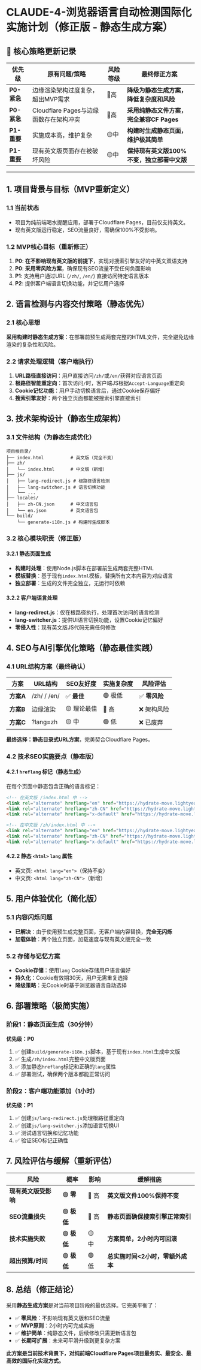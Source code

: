 # CLAUDE-4-浏览器语言自动检测国际化实施计划（修正版 - 静态生成方案）

## 🚨 核心策略更新记录

| 优先级 | 原有问题/策略 | 风险等级 | **最终修正方案** |
|---|---|---|---|
| **P0-紧急** | 边缘渲染架构过度复杂，超出MVP需求 | 🔴高 | **降级为静态生成方案，降低复杂度和风险** |
| **P0-紧急** | Cloudflare Pages与边缘函数存在架构冲突 | 🔴高 | **采用纯静态文件方案，完全兼容CF Pages** |
| **P1-重要** | 实施成本高，维护复杂 | 🟡中 | **构建时生成静态页面，维护极其简单** |
| **P1-重要** | 现有英文版页面存在被破坏风险 | 🟡中 | **保持现有英文版100%不变，独立部署中文版** |

---

## 1. 项目背景与目标（MVP重新定义）

### 1.1 当前状态
- 项目为纯前端喝水提醒应用，部署于Cloudflare Pages，目前仅支持英文。
- 现有英文版运行稳定，SEO流量良好，需确保100%不受影响。

### 1.2 MVP核心目标（重新修正）
1.  **P0**: **在不影响现有英文版的前提下**，实现对搜索引擎友好的中英文双语支持
2.  **P0**: **采用零风险方案**，确保现有SEO流量不受任何负面影响
3.  **P1**: 支持用户通过URL (`/zh/`, `/en/`) 直接访问特定语言版本
4.  **P2**: 提供客户端语言切换功能，并记忆用户选择

## 2. 语言检测与内容交付策略（静态优先）

### 2.1 核心思想
**采用构建时静态生成方案**：在部署前预生成两套完整的HTML文件，完全避免边缘渲染的复杂性和风险。

### 2.2 请求处理逻辑（客户端执行）
1.  **URL路径直接访问**：用户直接访问`/zh/`或`/en/`获得对应语言页面
2.  **根路径智能重定向**：首次访问`/`时，客户端JS根据`Accept-Language`重定向
3.  **Cookie记忆功能**：用户手动切换语言后，通过Cookie保存偏好
4.  **搜索引擎友好**：两个独立页面都能被搜索引擎直接索引

## 3. 技术架构设计（静态生成架构）

### 3.1 文件结构（为静态生成优化）
```
项目根目录/
├── index.html          # 英文版（完全不变）
├── zh/
│   └── index.html      # 中文版（新增）
├── js/
│   ├── lang-redirect.js # 根路径语言检测
│   ├── lang-switcher.js # 语言切换功能
│   └── ...
├── locales/
│   ├── zh-CN.json      # 中文语言包
│   └── en.json         # 英文语言包
└── build/
    └── generate-i18n.js # 构建时生成脚本
```

### 3.2 核心模块职责（修正版）

#### 3.2.1 静态页面生成
- **构建时处理**：使用Node.js脚本在部署前生成两套完整HTML
- **模板替换**：基于现有`index.html`模板，替换所有文本内容为对应语言
- **独立部署**：生成的文件完全独立，无运行时依赖

#### 3.2.2 客户端语言处理
- **lang-redirect.js**：仅在根路径执行，处理首次访问的语言检测
- **lang-switcher.js**：提供UI语言切换功能，设置Cookie记忆偏好
- **零侵入性**：现有英文版JS代码无需任何修改

## 4. SEO与AI引擎优化策略（静态最佳实践）

### 4.1 URL结构方案（最终确认）

| 方案 | URL结构 | SEO友好度 | 实施复杂度 | 风险评估 |
|---|---|---|---|---|
| **方案A** | /zh/ / /en/ | ✅ **最佳** | 🟢 极低 | ✅ **零风险** |
| **方案B** | 边缘渲染 | 🟡 理论最佳 | 🔴 高 | ❌ 架构风险 |
| **方案C** | ?lang=zh | 🟡 中 | 🟢 低 | ❌ 已废弃 |

**最终选择：静态目录式URL方案**，完美契合Cloudflare Pages。

### 4.2 技术SEO实施要点（静态版）

#### 4.2.1 `hreflang` 标记（静态生成）
在每个页面中静态包含正确的语言标记：
```html
<!-- 在英文版 /index.html 中 -->
<link rel="alternate" hreflang="en" href="https://hydrate-move.lightyearai.info/">
<link rel="alternate" hreflang="zh-CN" href="https://hydrate-move.lightyearai.info/zh/">
<link rel="alternate" hreflang="x-default" href="https://hydrate-move.lightyearai.info/">

<!-- 在中文版 /zh/index.html 中 -->
<link rel="alternate" hreflang="en" href="https://hydrate-move.lightyearai.info/">
<link rel="alternate" hreflang="zh-CN" href="https://hydrate-move.lightyearai.info/zh/">
<link rel="alternate" hreflang="x-default" href="https://hydrate-move.lightyearai.info/">
```

#### 4.2.2 静态 `<html>` `lang` 属性
- 英文页: `<html lang="en">`（保持不变）
- 中文页: `<html lang="zh-CN">`（新增）

## 5. 用户体验优化（简化版）

### 5.1 内容闪烁问题
- **已解决**：由于使用预生成完整页面，无客户端内容替换，**完全无闪烁**
- **加载体验**：两个独立页面，加载速度与现有英文版完全一致

### 5.2 存储与记忆方案
- **Cookie存储**：使用`lang` Cookie存储用户语言偏好
- **持久化**：Cookie有效期30天，用户无需重复选择
- **降级策略**：无Cookie时基于浏览器语言自动选择

## 6. 部署策略（极简实施）

### 阶段1：静态页面生成（30分钟）
**优先级：P0**
1.  ✅ 创建`build/generate-i18n.js`脚本，基于现有`index.html`生成中文版
2.  ✅ 生成`/zh/index.html`完整中文版页面
3.  ✅ 添加静态`hreflang`标记和正确的`lang`属性
4.  ✅ 部署测试，确保两个版本都能正常访问

### 阶段2：客户端功能添加（1小时）
**优先级：P1**
1.  ✅ 创建`js/lang-redirect.js`处理根路径重定向
2.  ✅ 创建`js/lang-switcher.js`添加语言切换UI
3.  ✅ 测试语言切换和记忆功能
4.  ✅ 验证SEO标记正确性

## 7. 风险评估与缓解（重新评估）

| 风险 | 概率 | 影响 | 缓解措施 |
|---|---|---|---|
| **现有英文版受影响** | 🟢 **零** | 🔴 高 | **英文版文件100%保持不变** |
| **SEO流量损失** | 🟢 **极低** | 🔴 高 | **静态页面确保搜索引擎正常索引** |
| **技术实施失败** | 🟢 **极低** | 🟡 中 | **方案简单，2小时内可回滚** |
| **超出预算/时间** | 🟢 **极低** | 🟢 低 | **总实施时间<2小时，零额外成本** |

## 8. 总结（修正结论）

采用**静态生成方案**是对当前项目阶段的最优选择。它完美平衡了：
- ✅ **零风险**：不影响现有英文版和SEO流量
- ✅ **MVP原则**：2小时内可完成实施
- ✅ **维护简单**：纯静态文件，后续修改只需更新语言包
- ✅ **长期可扩展**：未来可平滑升级到更复杂方案

**此方案是当前技术背景下，对纯前端Cloudflare Pages项目最务实、最安全、最高效的国际化实现方式。**